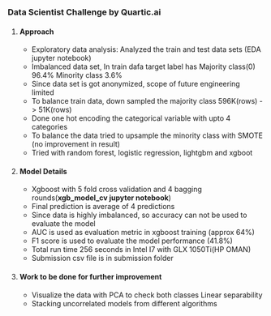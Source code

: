 ### Data Scientist Challenge by Quartic.ai
1. #### **Approach**
     *  Exploratory data analysis: Analyzed the train and test data sets (EDA jupyter notebook)
     *  Imbalanced data set, In train dafa target label has Majority class(0) 96.4%  Minority class 3.6% 
     *  Since data set is got anonymized, scope of future engineering limited
     *  To balance train data, down sampled the majority class 596K(rows) -> 51K(rows)
     *  Done one hot encoding the categorical variable with upto 4 categories
     *  To balance the data tried to upsample the minority class with SMOTE (no improvement in result) 
     *  Tried with random forest, logistic regression, lightgbm and xgboot
     
     
 2. #### **Model Details**
     *  Xgboost with 5 fold cross validation and 4 bagging rounds(**xgb_model_cv jupyter notebook**)
     *  Final prediction is average of 4 predictions 
     *  Since data is highly imbalanced,  so accuracy can not be used to evaluate the model
     *  AUC is used as evaluation metric in xgboost training (approx 64%)
     *  F1 score is used to evaluate the model performance (41.8%)
     *  Total run time 256 seconds in Intel I7 with GLX 1050Ti(HP OMAN)
     *  Submission csv file is in submission folder
     
  3. #### **Work to be done for further improvement**  
     *  Visualize the data with PCA to check both classes Linear separability
     *  Stacking uncorrelated models from different algorithms 
     
     
     
     
     
   
